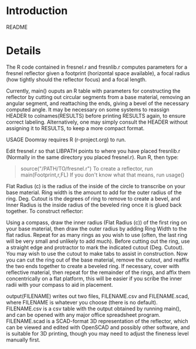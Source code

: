 # Introduction #

README


# Details #

The R code contained in fresnel.r and fresnlib.r computes parameters for a fresnel reflector given a footprint (horizontal space available), a focal radius (how tightly should the reflector focus) and a focal length.

Currently, main() ouputs an R table with parameters for constructing the reflector by cutting out circular segments from a base material, removing an angular segment, and reattaching the ends, giving a bevel of the necessary computed angle.  It may be necessary on some systems to reassign HEADER to colnames(RESULTS) before printing RESULTS again, to ensure correct labeling.  Alternatively, one may simply consult the HEADER without assigning it to RESULTS, to keep a more compact format.

USAGE
Doomray requires R (r-project.org) to run.

Edit fresnel.r so that LIBPATH points to where you have placed fresnlib.r (Normally in the same directory you placed fresnel.r).  Run R, then type:
> source("/PATH/TO/fresnel.r")
To create a reflector, run
> main(Footprint,r,FL)
If you don't know what that means, run
> usage()

Flat Radius (c) is the radius of the inside of the circle to transcribe on your base material.  Ring width is the amount to add for the outer radius of the ring.  Deg. Cutout is the degrees of ring to remove to create a bevel, and Inner Radius is the inside radius of the beveled ring once it is glued back together.  To construct reflector:

Using a compass, draw the inner radius (Flat Radius (c)) of the first ring on your base material, then draw the outer radius by adding Ring Width to the flat radius.  Repeat for as many rings as you wish to use (often, the last ring will be very small and unlikely to add much).  Before cutting out the ring, use a straight edge and protractor to mark the indicated cutout (Deg. Cutout).  You may wish to use the cutout to make tabs to assist in construction.  Now you can cut the ring out of the base material, remove the cutout, and reaffix the two ends together to create a beveled ring.  If necessary, cover with reflective material, then repeat for the remainder of the rings, and affix them concentrically on a flat platform, this will be easier if you scribe the inner radii with your compass to aid in placement.

output(FILENAME) writes out two files, FILENAME.csv and FILENAME.scad, where FILENAME is whatever you choose (there is no default).  FILENAME.csv is a csv table with the output obtained by running main(), and can be opened with any major office spreadsheet program.  FILENAME.scad is a SCAD-format 3D representation of the reflector, which can be viewed and edited with OpenSCAD and possibly other software, and is suitable for 3D printing, though you may need to adjust the fineness level manually first.